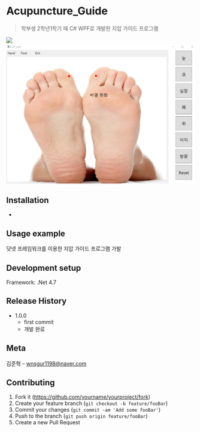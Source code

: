 # Acupuncture_Guide
> 학부생 2학년1학기 때 C# WPF로 개발한 지압 가이드 프로그램

![](readme-img/header1.png)
![](readme-img/header2.png)

## Installation

-

## Usage example

닷넷 프레임워크를 이용한 지압 가이드 프로그램 가발

## Development setup

Framework: .Net 4.7

## Release History

* 1.0.0
    * first commit
    * 개발 완료

## Meta

김준혁 – wnsgur1198@naver.com

## Contributing

1. Fork it (<https://github.com/yourname/yourproject/fork>)
2. Create your feature branch (`git checkout -b feature/fooBar`)
3. Commit your changes (`git commit -am 'Add some fooBar'`)
4. Push to the branch (`git push origin feature/fooBar`)
5. Create a new Pull Request

<!-- Markdown link & img dfn's -->
